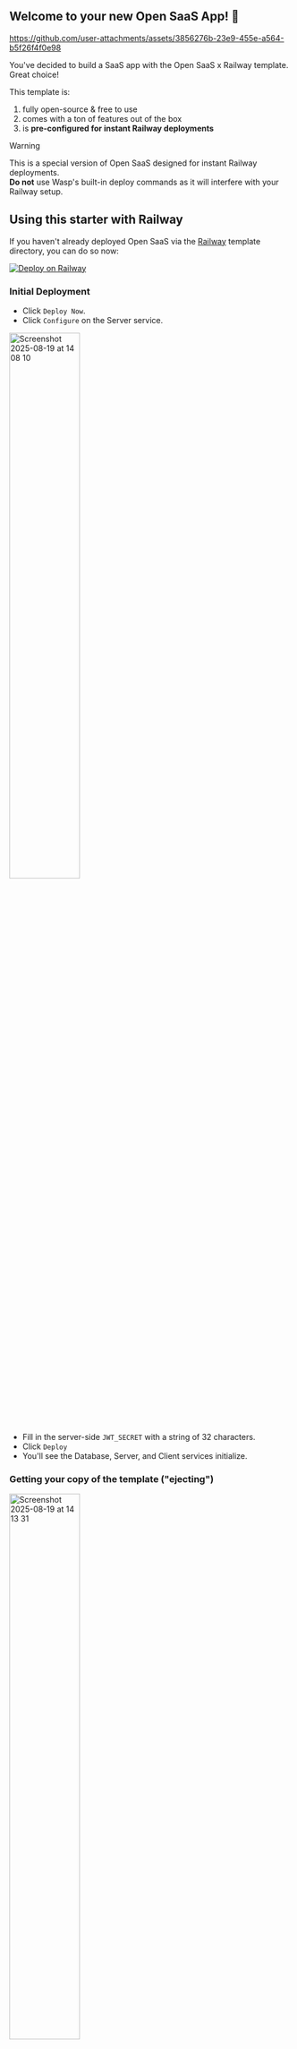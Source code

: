 ## Welcome to your new Open SaaS App! 🎉

https://github.com/user-attachments/assets/3856276b-23e9-455e-a564-b5f26f4f0e98

You've decided to build a SaaS app with the Open SaaS x Railway template. Great choice! 

This template is:

1. fully open-source & free to use
2. comes with a ton of features out of the box
3. is **pre-configured for instant Railway deployments**

> [!WARNING]  
> This is a special version of Open SaaS designed for instant Railway deployments. <br/>
> **Do not** use Wasp's built-in deploy commands as it will interfere with your Railway setup.

## Using this starter with Railway

If you haven't already deployed Open SaaS via the [Railway](https://railway.com/deploy) template directory, you can do so now:

[![Deploy on Railway](https://railway.com/button.svg)](https://railway.com/deploy/open-saas?referralCode=uA-ZC_)

### Initial Deployment

- Click `Deploy Now`.
- Click `Configure` on the Server service.

<img width="50%" alt="Screenshot 2025-08-19 at 14 08 10" src="https://github.com/user-attachments/assets/944c3211-26bf-4e0d-bc6e-6ba78e30b34d" />

- Fill in the server-side `JWT_SECRET` with a string of 32 characters.
- Click `Deploy`
- You'll see the Database, Server, and Client services initialize.

### Getting your copy of the template ("ejecting")

<img width="50%" alt="Screenshot 2025-08-19 at 14 13 31" src="https://github.com/user-attachments/assets/6b32c6e7-e72f-46f2-865a-6e54b4c3181d" />

- Click on either the `Client` or `Server` service to access their configuration.
- Click on the `Settings` tab. 

<img width="50%" alt="Screenshot 2025-08-19 at 14 16 17" src="https://github.com/user-attachments/assets/4970c08a-2277-40fa-ac10-fd1c666399ed" />

- Under the `Upstream Repo` heading, click the `Eject` button. 

<img width="50%" alt="Screenshot 2025-08-19 at 14 26 50" src="https://github.com/user-attachments/assets/c6b2c467-ff10-466d-aba1-e0a5df004eb4" />

- Select your GitHub account and click `Eject Service` to create a new repo in your account.
- Go to your GitHub repositories, e.g.: `https://github.com/<your-user-name>/open-saas-railway` 
- Clone this repo to your local machine, e.g.: `git clone https://github.com/<your-user-name>/open-saas-railway.git`

Now you can start building your SaaS app locally. When you push a new commit to `main`, Railway will automatically deploy your changes! 🚀

### Local Development

1️⃣ Install the Wasp CLI:
```bash
curl -sSL https://get.wasp.sh/installer.sh | sh
```
Read the [Installation Instructions](https://docs.opensaas.sh/start/getting-started/#install-wasp) for more details (prerequisites, installing on Windows).

2️⃣ Start the app by reading the [Getting Started Docs](https://docs.opensaas.sh/start/getting-started/#start-your-db).

3️⃣ Although the app will run, you'll need to set up the integrations to get all its functionality. The [Open SaaS Docs](https://docs.opensaas.sh) contain detailed guides on setting up:
- Auth,
- Payments,
- Analytics,
- Email Sending,
- AI-assisted coding,
- and more. 

> [!WARNING]  
> Remember that this version of Open SaaS is pre-configured for instant Railway deployments. 
> Because of this, the deployment features via the Wasp CLI **should not** be used.
> Just simply push to `main` on your instance's GitHub repo and Railway will automatically deploy your changes! 

## What's inside?

### Project Structure

This template consists of three main dirs:
1. `app` - Your web app, built with [Wasp](https://wasp.sh).
2. `e2e-tests` - [Playwright](https://playwright.dev/) tests for your Wasp web app.
3. `blog` - Your blog / docs, built with [Astro](https://docs.astro.build) based on [Starlight](https://starlight.astro.build/) template.

For more details, check READMEs of each respective directory!

### The Tech Stack

The template itself is built on top of some very powerful tools and frameworks, including:

- 🐝 [Wasp](https://wasp.sh) - a full-stack React, NodeJS, Prisma framework with superpowers
- 🚀 [Astro](https://starlight.astro.build/) - Astro's lightweight "Starlight" template for documentation and blog
- 💸 [Stripe](https://stripe.com) or [Lemon Squeezy](https://lemonsqueezy.com/) (with Polar.sh and Paddle coming soon!) - for products and payments
- 💅 [ShadCN UI](https://tailwindcss.com) - for components & styling (plus admin dashboard!)
- 🤖 [AI-Ready](https://docs.opensaas.sh/) - full set of Cursor rules & llms-full.txt for ai-assisted coding
- 📈 [Plausible](https://plausible.io) or [Google](https://analytics.google.com/) Analytics
- 🤖 [OpenAI](https://openai.com) - OpenAI API w/ function calling example
- 📦 [AWS S3](https://aws.amazon.com/s3/) - for file uploads
- 📧 [SendGrid](https://sendgrid.com), [MailGun](https://mailgun.com), or SMTP - for email sending
- 🧪 [Playwright](https://playwright.dev) - end-to-end tests with Playwright

Because we're using Wasp as the full-stack framework, we can leverage a lot of its features to build our SaaS in record time, including:

- 🔐 [Full-stack Authentication](https://wasp.sh/docs/auth/overview) - Email verified + social Auth in a few lines of code.
- ⛑ [End-to-end Type Safety](https://wasp.sh/docs/data-model/operations/overview) - Type your backend functions and get inferred types on the front-end automatically, without the need to install or configure any third-party libraries. Oh, and type-safe Links, too!
- 🤖 [Jobs](https://wasp.sh/docs/advanced/jobs) - Run cron jobs in the background or set up queues simply by defining a function in the config file.
- 🚀 [One-command Deploy](https://wasp.sh/docs/advanced/deployment/overview) - Easily deploy your DB, Server, & Client with one commaned to [Railway](https://railway.app) or [Fly.io](https://fly.io) via the CLI. Or deploy manually to any other hosting serivce of your choice.

You also get access to Wasp's diverse, helpful community if you get stuck or need help.
- 🤝 [Wasp Discord](https://discord.gg/aCamt5wCpS)

## Getting Help & Providing Feedback

There are two ways to get help or provide feedback (and we try to always respond quickly!):
1. [Open an issue](https://github.com/wasp-lang/open-saas/issues)
2. [Wasp Discord](https://discord.gg/aCamt5wCpS) -- please direct questions to the #🙋questions forum channel
